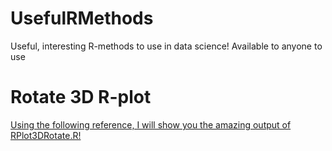 # UsefulRMethods
Useful, interesting R-methods to use in data science! Available to anyone to use

# Rotate 3D R-plot
[Using the following reference, I will show you the amazing output of RPlot3DRotate.R!](https://medium.com/clarusway/how-to-add-gifs-in-github-readme-without-software-2536128a3dff)

